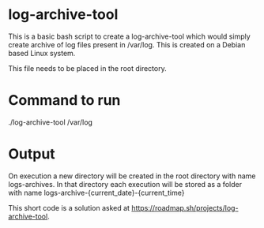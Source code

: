 # log-archive-tool
This is a basic bash script to create a log-archive-tool which would simply create archive of log files present in /var/log.
This is created on a Debian based Linux system.

This file needs to be placed in the root directory.

# Command to run
./log-archive-tool /var/log

# Output
On execution a new directory will be created in the root directory with name logs-archives.
In that directory each execution will be stored as a folder with name logs-archive-{current_date}-{current_time}

This short code is a solution asked at https://roadmap.sh/projects/log-archive-tool.
